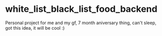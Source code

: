 # white_list_black_list_food_backend
Personal project for me and my gf, 7 month aniversary thing, can't sleep, got this idea, it will be cool :) 
